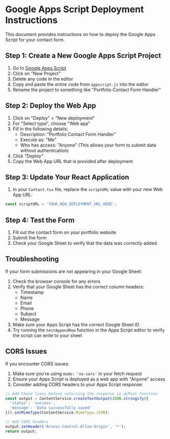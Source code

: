 # Google Apps Script Deployment Instructions

This document provides instructions on how to deploy the Google Apps Script for your contact form.

## Step 1: Create a New Google Apps Script Project

1. Go to [Google Apps Script](https://script.google.com/)
2. Click on "New Project"
3. Delete any code in the editor
4. Copy and paste the entire code from `appscript.js` into the editor
5. Rename the project to something like "Portfolio Contact Form Handler"

## Step 2: Deploy the Web App

1. Click on "Deploy" > "New deployment"
2. For "Select type", choose "Web app"
3. Fill in the following details:
   - Description: "Portfolio Contact Form Handler"
   - Execute as: "Me"
   - Who has access: "Anyone" (This allows your form to submit data without authentication)
4. Click "Deploy"
5. Copy the Web App URL that is provided after deployment

## Step 3: Update Your React Application

1. In your `Contact.tsx` file, replace the `scriptURL` value with your new Web App URL:

```typescript
const scriptURL = 'YOUR_NEW_DEPLOYMENT_URL_HERE';
```

## Step 4: Test the Form

1. Fill out the contact form on your portfolio website
2. Submit the form
3. Check your Google Sheet to verify that the data was correctly added

## Troubleshooting

If your form submissions are not appearing in your Google Sheet:

1. Check the browser console for any errors
2. Verify that your Google Sheet has the correct column headers:
   - Timestamp
   - Name
   - Email
   - Phone
   - Subject
   - Message
3. Make sure your Apps Script has the correct Google Sheet ID
4. Try running the `testAppendRow` function in the Apps Script editor to verify the script can write to your sheet

## CORS Issues

If you encounter CORS issues:

1. Make sure you're using `mode: 'no-cors'` in your fetch request
2. Ensure your Apps Script is deployed as a web app with "Anyone" access
3. Consider adding CORS headers to your Apps Script response:

```javascript
// Add these lines before returning the response in doPost function
const output = ContentService.createTextOutput(JSON.stringify({
  'status': 'success',
  'message': 'Data successfully saved'
})).setMimeType(ContentService.MimeType.JSON);

// Add CORS headers
output.setHeader('Access-Control-Allow-Origin', '*');
return output;
``` 